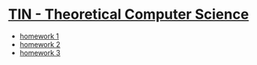 # [TIN - Theoretical Computer Science](https://www.fit.vutbr.cz/study/courses/index.php.en?id=12941)

* [homework 1](https://github.com/europ/VUTBR-FIT-TIN/blob/master/homework1/homework1.pdf)
* [homework 2]()
* [homework 3]()
